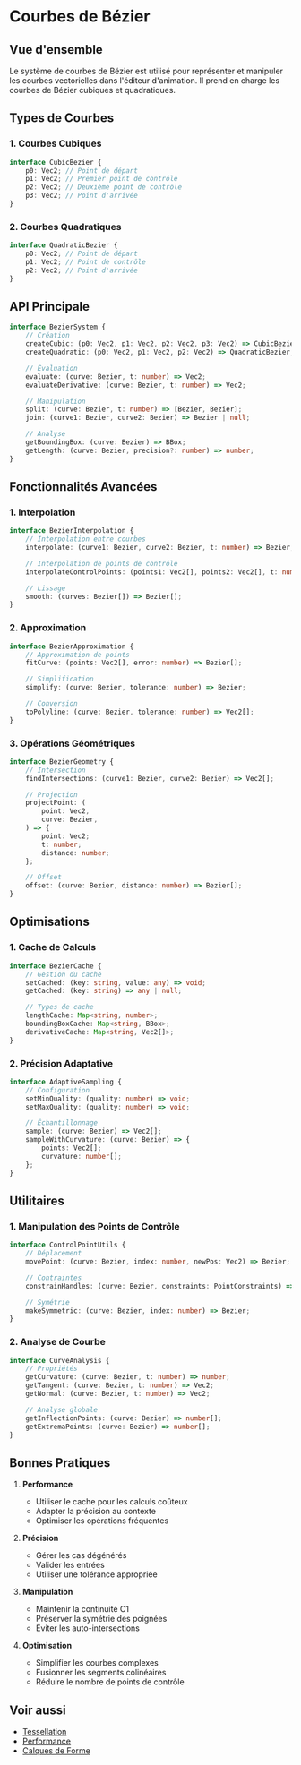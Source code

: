 # Courbes de Bézier

## Vue d'ensemble

Le système de courbes de Bézier est utilisé pour représenter et manipuler les courbes vectorielles dans l'éditeur d'animation. Il prend en charge les courbes de Bézier cubiques et quadratiques.

## Types de Courbes

### 1. Courbes Cubiques

```typescript
interface CubicBezier {
	p0: Vec2; // Point de départ
	p1: Vec2; // Premier point de contrôle
	p2: Vec2; // Deuxième point de contrôle
	p3: Vec2; // Point d'arrivée
}
```

### 2. Courbes Quadratiques

```typescript
interface QuadraticBezier {
	p0: Vec2; // Point de départ
	p1: Vec2; // Point de contrôle
	p2: Vec2; // Point d'arrivée
}
```

## API Principale

```typescript
interface BezierSystem {
	// Création
	createCubic: (p0: Vec2, p1: Vec2, p2: Vec2, p3: Vec2) => CubicBezier;
	createQuadratic: (p0: Vec2, p1: Vec2, p2: Vec2) => QuadraticBezier;

	// Évaluation
	evaluate: (curve: Bezier, t: number) => Vec2;
	evaluateDerivative: (curve: Bezier, t: number) => Vec2;

	// Manipulation
	split: (curve: Bezier, t: number) => [Bezier, Bezier];
	join: (curve1: Bezier, curve2: Bezier) => Bezier | null;

	// Analyse
	getBoundingBox: (curve: Bezier) => BBox;
	getLength: (curve: Bezier, precision?: number) => number;
}
```

## Fonctionnalités Avancées

### 1. Interpolation

```typescript
interface BezierInterpolation {
	// Interpolation entre courbes
	interpolate: (curve1: Bezier, curve2: Bezier, t: number) => Bezier;

	// Interpolation de points de contrôle
	interpolateControlPoints: (points1: Vec2[], points2: Vec2[], t: number) => Vec2[];

	// Lissage
	smooth: (curves: Bezier[]) => Bezier[];
}
```

### 2. Approximation

```typescript
interface BezierApproximation {
	// Approximation de points
	fitCurve: (points: Vec2[], error: number) => Bezier[];

	// Simplification
	simplify: (curve: Bezier, tolerance: number) => Bezier;

	// Conversion
	toPolyline: (curve: Bezier, tolerance: number) => Vec2[];
}
```

### 3. Opérations Géométriques

```typescript
interface BezierGeometry {
	// Intersection
	findIntersections: (curve1: Bezier, curve2: Bezier) => Vec2[];

	// Projection
	projectPoint: (
		point: Vec2,
		curve: Bezier,
	) => {
		point: Vec2;
		t: number;
		distance: number;
	};

	// Offset
	offset: (curve: Bezier, distance: number) => Bezier[];
}
```

## Optimisations

### 1. Cache de Calculs

```typescript
interface BezierCache {
	// Gestion du cache
	setCached: (key: string, value: any) => void;
	getCached: (key: string) => any | null;

	// Types de cache
	lengthCache: Map<string, number>;
	boundingBoxCache: Map<string, BBox>;
	derivativeCache: Map<string, Vec2[]>;
}
```

### 2. Précision Adaptative

```typescript
interface AdaptiveSampling {
	// Configuration
	setMinQuality: (quality: number) => void;
	setMaxQuality: (quality: number) => void;

	// Échantillonnage
	sample: (curve: Bezier) => Vec2[];
	sampleWithCurvature: (curve: Bezier) => {
		points: Vec2[];
		curvature: number[];
	};
}
```

## Utilitaires

### 1. Manipulation des Points de Contrôle

```typescript
interface ControlPointUtils {
	// Déplacement
	movePoint: (curve: Bezier, index: number, newPos: Vec2) => Bezier;

	// Contraintes
	constrainHandles: (curve: Bezier, constraints: PointConstraints) => Bezier;

	// Symétrie
	makeSymmetric: (curve: Bezier, index: number) => Bezier;
}
```

### 2. Analyse de Courbe

```typescript
interface CurveAnalysis {
	// Propriétés
	getCurvature: (curve: Bezier, t: number) => number;
	getTangent: (curve: Bezier, t: number) => Vec2;
	getNormal: (curve: Bezier, t: number) => Vec2;

	// Analyse globale
	getInflectionPoints: (curve: Bezier) => number[];
	getExtremaPoints: (curve: Bezier) => number[];
}
```

## Bonnes Pratiques

1. **Performance**

    - Utiliser le cache pour les calculs coûteux
    - Adapter la précision au contexte
    - Optimiser les opérations fréquentes

2. **Précision**

    - Gérer les cas dégénérés
    - Valider les entrées
    - Utiliser une tolérance appropriée

3. **Manipulation**

    - Maintenir la continuité C1
    - Préserver la symétrie des poignées
    - Éviter les auto-intersections

4. **Optimisation**
    - Simplifier les courbes complexes
    - Fusionner les segments colinéaires
    - Réduire le nombre de points de contrôle

## Voir aussi

-   [Tessellation](./shape-tessellation.md)
-   [Performance](./performance.md)
-   [Calques de Forme](./shape-layers.md)
